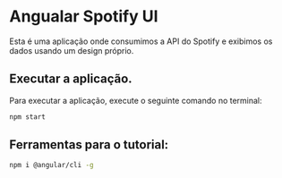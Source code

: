 # Angualar Spotify UI

Esta é uma aplicação onde consumimos a API do Spotify e exibimos os dados usando um design próprio.

## Executar a aplicação.

Para executar a aplicação, execute o seguinte comando no terminal:

```sh
npm start
```

## Ferramentas para o tutorial:

```sh
npm i @angular/cli -g
```
